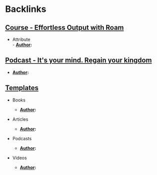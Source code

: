 
# Backlinks
## [Course - Effortless Output with Roam](<Course - Effortless Output with Roam.md>)
- Attribute  
                - **[Author](<Author.md>):**

## [Podcast - It's your mind. Regain your kingdom](<Podcast - It's your mind. Regain your kingdom.md>)
- **[Author](<Author.md>):**

## [Templates](<Templates.md>)
- Books
    - **[Author](<Author.md>):**

- Articles
    - **[Author](<Author.md>):**

- Podcasts
    - **[Author](<Author.md>):**

- Videos
    - **[Author](<Author.md>):**

